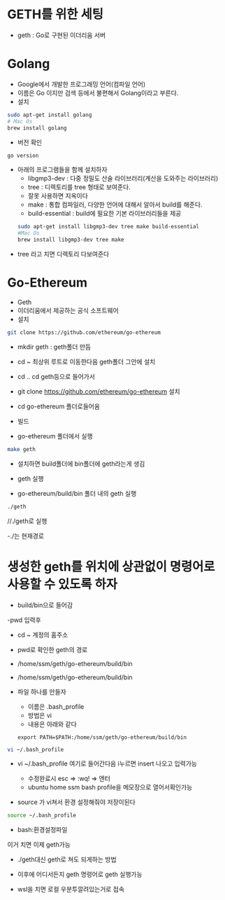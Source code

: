 # GETH를 위한 세팅

- geth : Go로 구현된 이더리움 서버

# Golang

- Google에서 개발한 프로그래밍 언어(컴파일 언어)
- 이름은 Go 이지만 검색 등에서 불편해서 Golang이라고 부른다.
- 설치

```sh
sudo apt-get install golang
# Mac Os
brew install golang
```

- 버전 확인

```sh
go version
```

- 아래의 프로그램들을 함께 설치하자
  - libgmp3-dev : 다중 정밀도 산술 라이브러리(계산을 도와주는 라이브러리)
  - tree : 디렉토리를 tree 형태로 보여준다.
  - 잘못 사용하면 지옥이다
  - make : 통합 컴파일러, 다양한 언어에 대해서 알아서 build를 해준다.
  - build-essential : build에 필요한 기본 라이브러리들을 제공
  ```sh
  sudo apt-get install libgmp3-dev tree make build-essential
  #Mac Os
  brew install libgmp3-dev tree make
  ```
- tree 라고 치면 디렉토리 다보여준다

# Go-Ethereum

- Geth
- 이더리움에서 제공하는 공식 소프트웨어
- 설치

```sh
git clone https://github.com/ethereum/go-ethereum
```

- mkdir geth : geth폴더 만듬
- cd ~ 최상위 루트로 이동한다음 geth폴더 그안에 설치
- cd .. cd geth등으로 들어가서
- git clone https://github.com/ethereum/go-ethereum 설치
- cd go-ethereum 폴더로들어옴

- 빌드
- go-ethereum 폴더에서 실행

```sh
make geth
```

- 설치하면 build폴더에 bin폴더에 geth라는게 생김

- geth 실행
- go-ethereum/build/bin 폴더 내의 geth 실행

```sh
./geth
```

//./geth로 실행

-./는 현재경로

# 생성한 geth를 위치에 상관없이 명령어로 사용할 수 있도록 하자

- build/bin으로 들어감

-pwd 입력후

- cd ~ 계정의 홈주소

- pwd로 확인한 geth의 경로
- /home/ssm/geth/go-ethereum/build/bin
- /home/ssm/geth/go-ethereum/build/bin
- 파일 하나를 만들자
  - 이름은 .bash_profile
  - 방법은 vi
  - 내용은 아래와 같다
  ```
  export PATH=$PATH:/home/ssm/geth/go-ethereum/build/bin
  ```

```sh
vi ~/.bash_profile
```

- vi ~/.bash_profile 여기로 들어간다음 i누르면 insert 나오고 입력가능

  - 수정완료시 esc => :wq! => 엔터
  - ubuntu home ssm bash profile을 메모장으로 열어서확인가능

- source 가 vi쳐서 환경 설정해줘야 저장이된다

```sh
source ~/.bash_profile
```

- bash:환경설정파일

이거 치면 이제 geth가능

- ./geth대신 geth로 쳐도 되게하는 방법

- 이후에 어디서든지 geth 명령어로 geth 실행가능

- wsl을 치면 로컬 우분투깔려있는거로 접속
